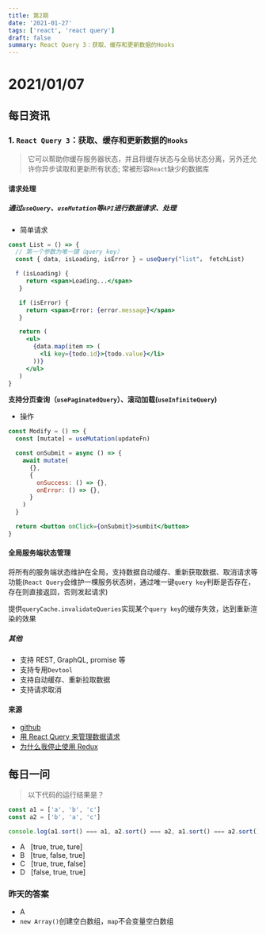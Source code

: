 ```yaml
---
title: 第2期
date: '2021-01-27'
tags: ['react', 'react query']
draft: false
summary: React Query 3：获取、缓存和更新数据的Hooks
---
```


<TOCInline toc={props.toc} asDisclosure toHeading={3} />

# 2021/01/07

## 每日资讯

### 1. `React Query 3`：获取、缓存和更新数据的`Hooks`

> 它可以帮助你缓存服务器状态，并且将缓存状态与全局状态分离，另外还允许你异步读取和更新所有状态; 常被形容`React`缺少的数据库

#### 请求处理

##### 通过`useQuery`、`useMutation`等`API`进行数据请求、处理

- 简单请求

```jsx
const List = () => {
  // 第一个参数为唯一键（query key）
  const { data, isLoading, isError } = useQuery("list"， fetchList)

  f (isLoading) {
     return <span>Loading...</span>
   }

   if (isError) {
     return <span>Error: {error.message}</span>
   }

   return (
     <ul>
       {data.map(item => (
         <li key={todo.id}>{todo.value}</li>
       ))}
     </ul>
   )
}
```

**支持分页查询（`usePaginatedQuery`）、滚动加载(`useInfiniteQuery`)**

- 操作

```jsx
const Modify = () => {
  const [mutate] = useMutation(updateFn)

  const onSubmit = async () => {
    await mutate(
      {},
      {
        onSuccess: () => {},
        onError: () => {},
      }
    )
  }

  return <button onClick={onSubmit}>sumbit</button>
}
```

#### 全局服务端状态管理

将所有的服务端状态维护在全局，支持数据自动缓存、重新获取数据、取消请求等功能(`React Query`会维护一棵服务状态树，通过唯一键`query key`判断是否存在，存在则直接返回，否则发起请求)

提供`queryCache.invalidateQueries`实现某个`query key`的缓存失效，达到重新渲染的效果

##### 其他

- 支持 REST, GraphQL, promise 等
- 支持专用`Devtool`
- 支持自动缓存、重新拉取数据
- 支持请求取消

#### 来源

- [github](https://react-query.tanstack.com/)
- [用 React Query 来管理数据请求](https://zhuanlan.zhihu.com/p/261146977?utm_source=wechat_session)
- [为什么我停止使用 Redux](https://dev.to/g_abud/why-i-quit-redux-1knl)

## 每日一问

> 以下代码的运行结果是？

```js
const a1 = ['a', 'b', 'c']
const a2 = ['b', 'a', 'c']

console.log(a1.sort() === a1, a2.sort() === a2, a1.sort() === a2.sort())
```

- A &nbsp;&nbsp;[true, true, ture]
- B &nbsp;&nbsp;[true, false, true]
- C &nbsp;&nbsp;[true, true, false]
- D &nbsp;&nbsp;[false, true, true]

### 昨天的答案

- A
- `new Array()`创建空白数组，`map`不会变量空白数组
